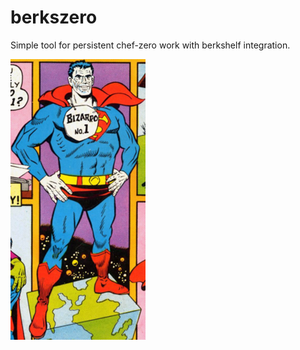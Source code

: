 berkszero
=========

Simple tool for persistent chef-zero work with berkshelf integration.

[bizarro_pic]: images/ClassicBizarro.PNG "Bizarro / BerksZero"

![alt text][bizarro_pic]
